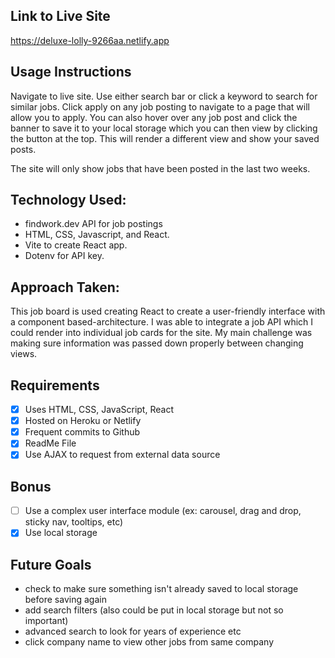 ## Link to Live Site
https://deluxe-lolly-9266aa.netlify.app

## Usage Instructions
Navigate to live site. Use either search bar or click a keyword to search for similar jobs. Click apply on any job posting to navigate to a page that will allow you to apply. You can also hover over any job post and click the banner to save it to your local storage which you can then view by clicking the button at the top. This will render a different view and show your saved posts.

The site will only show jobs that have been posted in the last two weeks.

## Technology Used:
- findwork.dev API for job postings
- HTML, CSS, Javascript, and React.
- Vite to create React app.
- Dotenv for API key.

## Approach Taken: 
This job board is used creating React to create a user-friendly interface with a component based-architecture. I was able to integrate a job API which I could render into individual job cards for the site. My main challenge was making sure information was passed down properly between changing views.

## Requirements
- [X] Uses HTML, CSS, JavaScript, React
- [X] Hosted on Heroku or Netlify
- [X] Frequent commits to Github
- [X] ReadMe File 
- [X] Use AJAX to request from external data source

## Bonus
- [ ] Use a complex user interface module (ex: carousel, drag and drop, sticky nav, tooltips, etc)
- [X] Use local storage
 
## Future Goals
- check to make sure something isn't already saved to local storage before saving again
- add search filters (also could be put in local storage but not so important)
- advanced search to look for years of experience etc
- click company name to view other jobs from same company